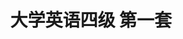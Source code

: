 ---
layout: cet
pageName: examination
title: 大学英语四级 第一套
period: 2017年06月
courseID:
description:
parts:
  - title: Writing
    length: 30
    description: （请于正式开考后半小时内完成该部分，之后将进行听力考试）
    tip: 请用黑色签字笔在答题卡 1 指定区域内作答作文题，在试题册上的作答无效！
    directions: For this part, you are allowed 30 minutes to write a short easy on <strong>your campus website to sell a bicycle you used at college</strong>. Your advertisement may include its brand, specifications/features, condition and price, and your contact information. You should write at least 120 words but no more than 180 words.
    questions:
      - title:
        type: textarea
        answer: <h5 class="text-center">A Second-hand Bicycle for Sale</h5><p class="pgh-indent">This is a classic Forever mountain bicycle, which accompanied me through my last year of college life and has to be sold as my graduation is approaching.</p><p class="pgh-indent">Specifically, designed for people loving sports, the bicycle owns many wonderful features, such as strong frames and flexible brakes, making it possible for its owner to ride fast and safely. Moreover, it can be folded, which means you can bring it into your dorm room, not afraid of your bike being stolen. In terms of its condition, despite a second-hand one, it is quite new and fully functioning because I just bought it last year and cherished it very much.</p><p class="pgh-indent">The bike only asks for 400 yuan, almost half price of those sold online, so it is a real bargain. If you have any questions about more details of the bike, please contact me at 18888888888.</p>
  - title: Listening Comprehension
    length: 25
    audio: http://xia2.kekenet.com/Sound/2017/10/2017cet401.mp3
    sections:
      - title: Section A
        directions: In this section, you will hear three news reports. At the end of each news report, you will hear two or three questions. Both the news report and the questions will be spoken only once. After you hear a question, you must choose the best answer from the four choices marked A), B), C) and D). Then mark the corresponding letter on <strong>Answer Sheet 1</strong> with a single line through the centre.
        questions:
          - title: Questions 1 and 2 are based on the passage you have just heard.
            type: radio
            options:
              - answer: The man in the car was absent-minded.
                isTrue: false
              - answer: The test driver made a wrong judgement.
                isTrue: true
              - answer: The self-driving system was faulty.
                isTrue: false
              - answer: The car was moving at a fast speed.
                isTrue: false
          - title:
            type: radio
            options:
              - answer: They have done better than conventional cars.
                isTrue: false
              - answer: They have caused several severe crashes.
                isTrue: false
              - answer: They have posed a threat to other drivers.
                isTrue: false
              - answer: They have generally done quite well.
                isTrue: true
          - title: Questions 3 and 4 are based on the passage you have just heard.
            type: radio
            options:
              - answer: He works at a national park.
                isTrue: true
              - answer: He is a queen been specialist.
                isTrue: false
              - answer: He removed the beyond from the boot.
                isTrue: false
              - answer: He drove the bees away from his car.
                isTrue: false
          - title:
            type: radio
            options:
              - answer: They were looking after the queen.
                isTrue: false
              - answer: They were making a lot of noise.
                isTrue: true
              - answer: They were looking for a new box to live in.
                isTrue: false
              - answer: They were dancing in a unique way.
                isTrue: false
          - title: Questions 5 to 7 are based on the passage you have just heard.
            type: radio
            options:
              - answer: The discovery of a new species of snake.
                isTrue: true
              - answer: The second trip to a small remote island.
                isTrue: false
              - answer: The finding of 2 new species of frog.
                isTrue: false
              - answer: The latest test on rare animal species.
                isTrue: false
          - title:
            type: radio
            options:
              - answer: A poisonous snake attacked him on his field trip.
                isTrue: false
              - answer: He discovered a rare fog on a deserted.
                isTrue: false
              - answer: A snake crawled onto his head in his sleep.
                isTrue: true
              - answer: He fell from a tall palm tree by accident.
                isTrue: false
          - title:
            type: radio
            options:
              - answer: From its genes.
                isTrue: false
              - answer: From its length.
                isTrue: false
              - answer: From its origin.
                isTrue: false
              - answer: From its colour.
                isTrue: true
      - title: Section B
        directions: In this section, you will hear two long conversations. At the end of each conversation, you will hear four questions. Both the conversation and the questions will be spoken only once. After you hear a question, you must choose the best answer from the four choices marked A), B), C) and D). Then mark the corresponding letter on <strong>Answer Sheet 1</strong> with a single line through the centre.
        questions:
          - title: Questions 8 to 11 are based on the passage you have just heard.
            type: radio
            options:
              - answer: The security check takes time.
                isTrue: false
              - answer: He has to check a lot of luggage.
                isTrue: false
              - answer: His flight is leaving in less than 2 hours.
                isTrue: true
              - answer: The airport is a long way from the hotel.
                isTrue: false
          - title:
            type: radio
            options:
              - answer: In cash.
                isTrue: false
              - answer: By credit card.
                isTrue: true
              - answer: With a traveler's check.
                isTrue: false
              - answer: With his smart phone.
                isTrue: false
          - title:
            type: radio
            options:
              - answer: Give him a receipt.
                isTrue: true
              - answer: Confirm his flight.
                isTrue: false
              - answer: Look after his luggage.
                isTrue: false
              - answer: Find a porter for him.
                isTrue: false
          - title:
            type: radio
            options:
              - answer: Signing up for membership of S Hotel.
                isTrue: false
              - answer: Staying in the same hotel next time he comes.
                isTrue: false
              - answer: Loading her luggage onto the airport shuttle.
                isTrue: false
              - answer: Posting a comment on the hotel's webpage.
                isTrue: true
          - title: Questions 12 to 15 are based on the passage you have just heard.
            type: radio
            options:
              - answer: He is the only boy in his family.
                isTrue: false
              - answer: He becomes tearful in wind.
                isTrue: false
              - answer: He has stopped making terrible faces.
                isTrue: true
              - answer: He is his teacher’s favorite student.
                isTrue: false
          - title:
            type: radio
            options:
              - answer: Tell him to play in her backyard.
                isTrue: false
              - answer: Do something funny to amuse him.
                isTrue: false
              - answer: Give him some cherry stones to play with.
                isTrue: false
              - answer: Warn him of danger by making up a story.
                isTrue: true
          - title:
            type: radio
            options:
              - answer: They could break people's legs.
                isTrue: true
              - answer: They could sometimes terrify adults.
                isTrue: false
              - answer: They could fly against a strong wind.
                isTrue: false
              - answer: They could knock people unconscious.
                isTrue: false
          - title:
            type: radio
            options:
              - answer: One would get a spot on their tongues if they told a lie deliberately.
                isTrue: false
              - answer: One would have to shave their head to remove a bat in their hair.
                isTrue: true
              - answer: One would go to prison if they put a stamp on upside down.
                isTrue: false
              - answer: One would have curly hair if they ate too much stale bread.
                isTrue: false
      - title: Section C
        directions: In this section, you will hear three passages. At the end of each passage, you will hear three or four questions. Both the passage and the questions will be spoken only once. After you hear a question, you must choose the best answer from the four choices marked A), B), C) and D). Then mark the corresponding letter on <strong>Answer Sheet 1</strong> with a single line through the centre.
        questions:
          - title: Questions 16 to 18 are based on the passage you have just heard.
            type: radio
            options:
              - answer: Everything seemed to be changing.
                isTrue: true
              - answer: People were formal and disciplined.
                isTrue: false
              - answer: People were excited to go travelling overseas.
                isTrue: false
              - answer: Things from the Victorian era came back alive. 
                isTrue: false
          - title:
            type: radio
            options:
              - answer: Watching TV at home.
                isTrue: false
              - answer: Meeting people.
                isTrue: true
              - answer: Drinking coffee.
                isTrue: false
              - answer: Trying new foods.
                isTrue: false
          - title:
            type: radio
            options:
              - answer: He was interested in stylish dresses.
                isTrue: false
              - answer: He was able to take a lot of money.
                isTrue: false
              - answer: He was a student in the 1960s.
                isTrue: true
              - answer: He was a man full of imagination.
                isTrue: false
          - title: Questions 19 to 21 are based on the passage you have just heard.
            type: radio
            options:
              - answer: They avoid looking at them.
                isTrue: true
              - answer: They run away immediately.
                isTrue: false
              - answer: They show anger on their faces.
                isTrue: false
              - answer: They make threatening sounds.
                isTrue: false
          - title:
            type: radio
            options:
              - answer: It turns to its owner for help.
                isTrue: false
              - answer: It turns away to avoid conflict.
                isTrue: false
              - answer: It looks away and gets angry, too.
                isTrue: false
              - answer: It focuses its eyes on their mouths.
                isTrue: true
          - title:
            type: radio
            options:
              - answer: By observing their facial features carefully.
                isTrue: false
              - answer: By focusing on a particular body movement.
                isTrue: false
              - answer: By taking in their facial expressions as a whole.
                isTrue: true
              - answer: By interpreting different emotions in different ways.
                isTrue: false
          - title: Questions 22 to 25 are based on the passage you have just heard.
            type: radio
            options:
              - answer: They have to look for food and shelter underground.
                isTrue: false
              - answer: They take little notice of the changes in temperature.
                isTrue: false
              - answer: They resort to different means to survive the bitter cold.
                isTrue: true
              - answer: They have difficulty adapting to the changed environment.
                isTrue: false
          - title:
            type: radio
            options:
              - answer: They have their weight reduced to minimum.
                isTrue: false
              - answer: They consume the energy stored before the long sleep.
                isTrue: true
              - answer: They can maintain their heart beat at the normal rate.
                isTrue: false
              - answer: They can keep their body temperature warm and stable.
                isTrue: false
          - title:
            type: radio
            options:
              - answer: By staying in hiding places and eating very little.
                isTrue: false
              - answer: By seeking food and shelter in people's houses.
                isTrue: false
              - answer: By growing thicker hair to stay warm.
                isTrue: false
              - answer: By storing enough food beforehand.
                isTrue: true
          - title:
            type: radio
            options:
              - answer: To stay safe.
                isTrue: true
              - answer: To save energy.
                isTrue: false
              - answer: To keep company.
                isTrue: false
              - answer: To protect the young.
                isTrue: false
  - title: Reading Comprehension
    length: 40
    sections:
      - title: Section A
        directions: In this section, there is a passage with ten blanks. You are required to select one word for each blank from a list of choices given in a word bank following the passage. Read the passage through carefully before making your choices. Each choice in the bank is identified by a letter. Please mark the corresponding letter for each item on <strong>Answer Sheet 2</strong> with a single line through the centre. You may not use any of the words in the bank more than once.
        article: <p class="pgh-indent">The method for making beer has changed over time. <em>Hops</em>(啤酒花), for example, which give many a modern beer its bitter flavor, are a ____26____ recent addition to the beverage. This was first mentioned in reference to brewing in the ninth century. Now, researchers have found a ____27____ ingredient in <em>residue</em>(残留物)from 5000-year-old beer brewing equipment. While digging two pits at a site in the central plains of China, scientists discovered fragments from pots and vessels. The different shapes of the containers ____28____ they were used to brew, filter，and store beer. They may be ancient "beer-making tools," and the earliest ____29____ evidence of beer brewing in China, the researchers reported in the Proceedings of the National Academy of Sciences. To ____30____ that theory, the team examined the yellowish, dried ____31____ inside the vessels. The majority of the grains, about 80%, were from cereal crops like <em>barley</em>(大麦), and about 10% were bits of roots, ____32____ lily, which would have made the beer sweeter, the scientists say. Barley was an unexpected find; the crop was domesticated in Western Eurasia and didn’t become a ____33____ food in central China until about 2,000 years ago, according to the researchers. Based on that timing, they indicate barley may have ____34____ in the region not as food, but as ____35____ material for beer brewing.</p>
        questions:
          - title:
            type: select
            answer: I
          - title:
            type: select
            answer: N
          - title:
            type: select
            answer: M
          - title:
            type: select
            answer: C
          - title:
            type: select
            answer: O
          - title:
            type: select
            answer: J
          - title:
            type: select
            answer: E
          - title:
            type: select
            answer: L
          - title:
            type: select
            answer: A
          - title:
            type: select
            answer: G
        options:
          - answer: arrived
          - answer: consuming
          - answer: direct
          - answer: exclusively
          - answer: including
          - answer: inform
          - answer: raw
          - answer: reached
          - answer: relatively
          - answer: remains
          - answer: resources
          - answer: staple
          - answer: suggest
          - answer: surprising
          - answer: test
      - title: Section B
        directions: In this section, you are going to read a passage with ten statements attached to it. Each statement contains information given in one of the paragraphs. Identify the paragraph from which the information is derived. You may choose a paragraph more than once. Each paragraph is marked with a letter. Answer the questions by marking the corresponding letter on <strong>Answer Sheet 2</strong>.
        article: <h3 class="text-center mt-2 mb-4"><strong>The Blessing and Curse of the People Who Never Forget</strong></h3><p><em>A handful of people can recall almost every day of their lives in enormous detail一and after years of research，neuroscientists are finally beginning to understand how they do it.</em></p>
        paragraphs:
          - For most of us, memory is a mess of blurred and faded pictures of our lives. As much as we would like to cling on to our past, even the saddest moments can be washed away with time.
          - Ask Nima Veiseh what he was doing for any day in the past 15 years, however, and he will give you the details of the weather, what he was wearing, or even what side of the train he was sitting on his journey to work. "My memory is like a library of video tapes, walk-throughs of every day of my life from waking to sleeping," he explains.
          - Veiseh can even put a date on when those tapes started recording&#58; 15 December 2000, when he met his first girlfriend at his best friend's 16th birthday party. He had always had a good memory, but the thrill of young love seems to have shifted a gear in his mind&#58; from now on, he would start recording his whole life in detail. "I could tell you everything about every day after that. "
          - Needless to say, people like Veiseh are of great interest to <em>neuroscientists</em>(神经科学专家) hoping to understand the way the brain records our lives. A couple of recent papers have finally opened a window on these people's extraordinary minds. And such research might even suggest ways for us all to relive our past with greater clarity.
          - -'Highly superior autobiographical memory' (or HSAM for short), first came to light in the early 2000s, with a young woman named Jill Price. Emailing the neuroscientist and memory researcher Jim McGaugh one day, she claimed that she could recall every day of her life since the age of 12. Could he help explain her experiences?
          - McGaugh invited her to his lab, and began to test her&#58; he would give her a date and ask her to tell him about the world events on that day. True to her word, she was correct almost every time.
          - It didn't take long for magazines and documentary film-makers to come to understand her "total recall", and thanks to the subsequent media interest, a few dozen other subjects (including Veiseh) have since come forward and contacted the team at the University of California, Irvine.
          - Interestingly, their memories are highly self-centred&#58; although they can remember "autobiographical" life events in extraordinary detail, they seem to be no better than average at recalling impersonal information, such as <em>random</em>(任意选取的) lists of words. Nor are they necessarily better at remembering a round of drinks, say. And although their memories are vast, they are still likely to suffer from "false memories". Clearly, there is no such thing as a "perfect" memory—their extraordinary minds are still using the same flawed tools that the rest of us rely on. The question is, how?
          - Lawrence Patihis at the University of Southern Mississippi recently studied around 20 people with HSAM and found that they scored particularly high on two measures&#58; fantasy <em>proneness</em>(倾向)and absorption. Fantasy proneness could be considered a tendency to imagine and daydream, whereas absorption is the tendency to allow your mind to become fully absorbed in an activity—to pay complete attention to the <em>sensations</em>(感受)and the experiences. "I'm extremely sensitive to sounds, smells and visual detail," explains Nicole Donohue, who has taken part in many of these studies. "I definitely feel things more strongly than the average person. "
          - The absorption helps them to establish strong foundations for recollection, says Patihis, and the fantasy proneness means that they revisit those memories again and again in the coming weeks and months. Each time this initial memory trace is "replayed", it becomes even stronger. In some ways, you probably go through that process after a big event like your wedding day—but the difference is that thanks to their other psychological tendencies, the HSAM subjects are doing it day in, day out, for the whole of their lives.
          - Not everyone with a tendency to fantasise will develop HSAM, though, so Patihis suggests that something must have caused them to think so much about their past. "Maybe some experience in their childhood meant that they became <em>obsessed</em>(着迷)with calendars and what happened to them," says Patihis.
          - The people with HSAM I've interviewed would certainly agree that it can be a mixed blessing. On the plus side, it allows you to relive the most transformative and enriching experiences. Veiseh, for instance, travelled a lot in his youth. In his spare time, he visited the local art galleries, and the paintings are now lodged deep in his autobiographical memories.
          - -"Imagine being able to remember every painting, on every wall, in every gallery space, between nearly 40 countries," he says. "That's a big education in art by itself." With this comprehensive knowledge of the history of art, he has since become a professional painter.
          - Donohue, now a history teacher, agrees that it helped during certain parts of her education&#58; "I can definitely remember what I learned on certain days at school. I could imagine what the teacher was saying or what it looked like in the book."
          - Not everyone with HSAM has experienced these benefits，however. Viewing the past in high definition can make it very difficult to get over pain and regret. "It can be very hard to forget embarrassing moments," says Donohue. "You feel the same emotions—it is just as raw, just as fresh... You can't turn off that stream of memories, no matter how hard you try. " Veiseh agrees&#58; "It is like having these open wounds—they are just a part of you," he says.
          - This means they often have to make a special effort to lay the past to rest. Bill, for instance, often gets painful "flashbacks", in which unwanted memories intrude into his consciousness, but overall he has chosen to see it as the best way of avoiding repeating the same mistakes. "Some people are absorbed in the past but not open to new memories, but that's not the case for me. I look forward to each day and experiencing something new."
        questions:
          - title: People with HSAM have the same memory as ordinary people when it comes to impersonal information.
            type: select
            answer: H
          - title: Fantasy proneness will not necessarily cause people to develop HSAM.
            type: select
            answer: K
          - title: Veiseh began to remember the details of his everyday experiences after he met his first young love.
            type: select
            answer: C
          - title: Many more people with HSAM started to contact researchers due to the mass media.
            type: select
            answer: G
          - title: People with HSAM often have to make efforts to avoid focusing on the past.
            type: select
            answer: P
          - title: Most people do not have clear memories of past events.
            type: select
            answer: A
          - title: HSAM can be both a curse and a blessing.
            type: select
            answer: L
          - title: A young woman sought explanation from a brain scientist when she noticed her unusual memory.
            type: select
            answer: E
          - title: Some people with HSAM find it very hard to get rid of unpleasant memories.
            type: select
            answer: O
          - title: A recent study of people with HSAM reveals that they are liable to fantasy and full absorption in an activity.
            type: select
            answer: I
      - title: Section C
        directions: There are 2 passages in this section. Each passage is followed by some questions or unfinished statements. For each of them there are four choices marked A), B), C) and D). You should decide on the best choice and mark the corresponding letter on <strong>Answer Sheet 2</strong> with a single line through the centre.
        passages:
          - title: Questions 46 to 50 are based on the following passage.
            article: <p class="pgh-indent">The phrase almost completes itself&#58; midlife crisis. It's the stage in the middle of the journey when people feel youth vanishing, their prospects narrowing and death approaching.</p><p class="pgh-indent">There's only one problem with the <em>cliche</em>(套话). It isn't true.</p><p class="pgh-indent">"In fact, there is almost no hard evidence for midlife crisis other than a few small pilot studies conducted decades ago," Barbara Hagerty writes in her new book, Life Reimagined. The bulk of the research shows that there may be a pause, or a shifting of gears in the 40s or 50s, but this shift "can be exciting, rather than terrifying."</p><p class="pgh-indent">Barbara Hagerty looks at some of the features of people who turn midlife into a rebirth. They break routines, because "autopilot is death." They choose purpose over happiness—having a clear sense of purpose even reduces the risk of Alzheimer's disease. They give priority to relationships, as careers often <em>recede</em>(逐渐淡化).</p><p class="pgh-indent">Life Reimagined paints a picture of middle age that is far from gloomy. Midlife seems like the second big phase of decision-making. Your identity has been formed; you've built up your resources; and now you have the chance to take the big risks precisely because your foundation is already secure.</p><p class="pgh-indent">Karl Barth described midlife precisely this way. At middle age, he wrote, "the sowing is behind; now is the time to reap. The run has been taken; now is the time to leap. Preparation has been made; now is the time for the venture of the work itself."</p><p class="pgh-indent">The middle-aged person, Barth continued, can see death in the distance, but moves with a "measured haste" to get big new things done while there is still time.</p><p class="pgh-indent">What Barth wrote decades ago is even truer today. People are healthy and energetic longer. We have presidential candidates running for their first term in office at age 68 , 69 and 74. A longer lifespan is changing the narrative structure of life itself. What could have been considered the beginning of a descent is now a potential turning point—the turning point you are most equipped to take full advantage of.</p>
            questions:
              - title: What does the author think of the phrase "midlife crisis"?
                type: radio
                options:
                  - answer: It has led to a lot of debate.
                    isTrue: false
                  - answer: It is widely acknowledged.
                    isTrue: false
                  - answer: It is no longer fashionable.
                    isTrue: false
                  - answer: It misrepresents real life.
                    isTrue: true
              - title: How does Barbara Hagerty view midlife? 
                type: radio
                options:
                  - answer: It may be the beginning of a crisis.
                    isTrue: false
                  - answer: It can be a new phase of one's life.
                    isTrue: true
                  - answer: It can be terrifying for the unprepared.
                    isTrue: false
                  - answer: It may see old-age diseases approaching.
                    isTrue: false
              - title: How is midlife pictured in the book Life Reimagined?
                type: radio
                options:
                  - answer: It can be quite rosy.
                    isTrue: false
                  - answer: It can be burdensome.
                    isTrue: false
                  - answer: It undergoes radical transformation.
                    isTrue: true
                  - answer: It makes for the best part of one's life.
                    isTrue: false
              - title: According to Karl Barth, midlife is the time ________.
                type: radio
                options:
                  - answer: to relax
                    isTrue: false
                  - answer: to harvest
                    isTrue: true
                  - answer: to mature
                    isTrue: false
                  - answer: to reflect
                    isTrue: false
              - title: What does the author say about midlife today?
                type: radio
                options:
                  - answer: It is more meaningful than other stages of life.
                    isTrue: false
                  - answer: It is likely to change the narrative of one's life.
                    isTrue: false
                  - answer: It is more important to those with a longer lifespan.
                    isTrue: false
                  - answer: It is likely to be a critical turning point in one's life.
                    isTrue: true
          - title: Questions 51 to 55 are based on the following passage.
            article: <p class="pgh-indent">In spring, chickens start laying again, bringing a welcome source of protein at winter's end. So it's no surprise that cultures around the world celebrate spring by honoring the egg.</p><p class="pgh-indent">Some traditions are simple, like the red eggs that get baked into Greek Easter breads. Others elevate the egg into a fancy art, like the heavily jewel-covered "eggs" that were favored by the Russians starting in the 19th century.</p><p class="pgh-indent">One ancient form of egg art comes to us from Ukraine. For centuries, Ukrainians have been drawing complicated patterns on eggs. Contemporary artists have followed this tradition to create eggs that speak to the anxieties of our age&#58; Life is precious, and delicate. Eggs are, too.</p><p class="pgh-indent">"There's something about their delicate nature that appeals to me," says New Yorker cartoonist Roz Chast. Several years ago, she became interested in eggs and learned the traditional Ukrainian technique to draw her very modern characters. "I've broken eggs at every stage of the process—from the very beginning to the very, very end. "</p><p class="pgh-indent">But there's an appeal in that vulnerability. "There's part of this sickening horror of knowing you're walking on the edge with this, that I kind of like, knowing that it could all fall apart at any second" Chast's designs, such as a worried man alone in a tiny rowboat, reflect that delicateness.</p><p class="pgh-indent"></p><p class="pgh-indent">Traditional Ukrainian decorated eggs also spoke to those fears. The elaborate patterns were believed to offer protection against evil.</p><p class="pgh-indent">"There's an ancient legend that as long as these eggs are made, evil will not prevail in the world," says Joan Brander, a Canadian egg-painter who has been painting eggs for over 60 years, having learned the art from her Ukrainian relatives.</p><p class="pgh-indent">The tradition, dating back to 300 B. C., was later incorporated into the Christian church. The old symbols, however, still endure. A decorated egg with a bird on it, given to a young married couple, is a wish for children. A decorated egg thrown into the field would be a wish for a good harvest.</p>
            questions:
              - title: Why do people in many cultures prize the egg?
                type: radio
                options:
                  - answer: It is a welcome sign of the coming of spring.
                    isTrue: true
                  - answer: It is their major source of protein in winter.
                    isTrue: false
                  - answer: It can easily be made into a work of art.
                    isTrue: false
                  - answer: It can bring wealth and honor to them.
                    isTrue: false
              - title: What do we learn about the decorated "eggs" in Russia?
                type: radio
                options:
                  - answer: They are shaped like jewel cases.
                    isTrue: false
                  - answer: They are cherished by the rich.
                    isTrue: false
                  - answer: They are heavily painted in red.
                    isTrue: false
                  - answer: They are favored as a form of art.
                    isTrue: true
              - title: Why have contemporary artists continued the egg art tradition?
                type: radio
                options:
                  - answer: Eggs serve as an enduring symbol of new life.
                    isTrue: false
                  - answer: Eggs have an oval shape appealing to artists.
                    isTrue: false
                  - answer: Eggs reflect the anxieties of people today.
                    isTrue: true
                  - answer: Eggs provide a unique surface to paint on.
                    isTrue: false
              - title: Why does Chast enjoy the process of decorating eggs?
                type: radio
                options:
                  - answer: She never knows if the egg will break before the design is completed.
                    isTrue: true
                  - answer: She can add multiple details to the design to communicate her idea.
                    isTrue: false
                  - answer: She always derives great pleasure from designing something new.
                    isTrue: false
                  - answer: She is never sure what the final design will look like until the end.
                    isTrue: false
              - title: What do we learn from the passage about egg-painting?
                type: radio
                options:
                  - answer: It originated in the eastern part of Europe.
                    isTrue: false
                  - answer: It has a history of over two thousand years.
                    isTrue: true
                  - answer: It is the most time-honored form of fancy art.
                    isTrue: false
                  - answer: It is especially favored as a church decoration.
                    isTrue: false
  - title: Translation
    length: 30
    directions: For this part, you are allowed 30 minutes to translate a passage from Chinese into English. You should write your answer on <strong>Answer Sheet 2</strong>.
    questions:
      - title: 黄河是亚洲第三、世界第六长的河流。“黄”这个字描述的是其河水浑浊的颜色。黄河发源于青海，流经九个省份，最后注入渤海。黄河是中国赖以生存的几条河流之一。黄河流域(river basin)是中国古代文明的诞生地，也是中国早期历史上最繁荣的地区。然而，由于极具破坏力的洪水频发，黄河曾造成多次灾害。在过去几十年里，政府采取了各种措施防止灾害发生。
        type: textarea
        answer: The Yellow River is the third longest in Asia and the sixth longest in the world. "Yellow" describes the color of the muddy river. The river originates in Qinghai, and runs through nine provinces before it empties into the Bohai Sea. The Yellow River is one of the several rivers that sustain life and livelihood in China. The Yellow River basin is the cradle of China's ancient civilization and was once the most prosperous region in early history of China. However, the Yellow River had triggered many disasters due to frequent catastrophic floods. As such, over the past several decades, the Chinese government has taken a host of steps to prevent such disasters.
---